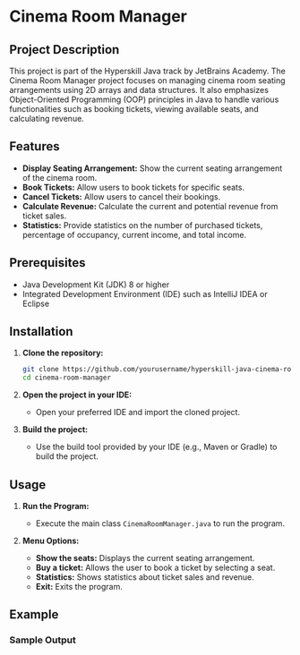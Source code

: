 # Cinema Room Manager

## Project Description
This project is part of the Hyperskill Java track by JetBrains Academy. The Cinema Room Manager project focuses on managing cinema room seating arrangements using 2D arrays and data structures. It also emphasizes Object-Oriented Programming (OOP) principles in Java to handle various functionalities such as booking tickets, viewing available seats, and calculating revenue.

## Features
- **Display Seating Arrangement:** Show the current seating arrangement of the cinema room.
- **Book Tickets:** Allow users to book tickets for specific seats.
- **Cancel Tickets:** Allow users to cancel their bookings.
- **Calculate Revenue:** Calculate the current and potential revenue from ticket sales.
- **Statistics:** Provide statistics on the number of purchased tickets, percentage of occupancy, current income, and total income.

## Prerequisites
- Java Development Kit (JDK) 8 or higher
- Integrated Development Environment (IDE) such as IntelliJ IDEA or Eclipse

## Installation

1. **Clone the repository:**
    ```sh
    git clone https://github.com/yourusername/hyperskill-java-cinema-room-manager.git
    cd cinema-room-manager
    ```

2. **Open the project in your IDE:**
    - Open your preferred IDE and import the cloned project.

3. **Build the project:**
    - Use the build tool provided by your IDE (e.g., Maven or Gradle) to build the project.

## Usage

1. **Run the Program:**
    - Execute the main class `CinemaRoomManager.java` to run the program.

2. **Menu Options:**
    - **Show the seats:** Displays the current seating arrangement.
    - **Buy a ticket:** Allows the user to book a ticket by selecting a seat.
    - **Statistics:** Shows statistics about ticket sales and revenue.
    - **Exit:** Exits the program.

## Example

### Sample Output
